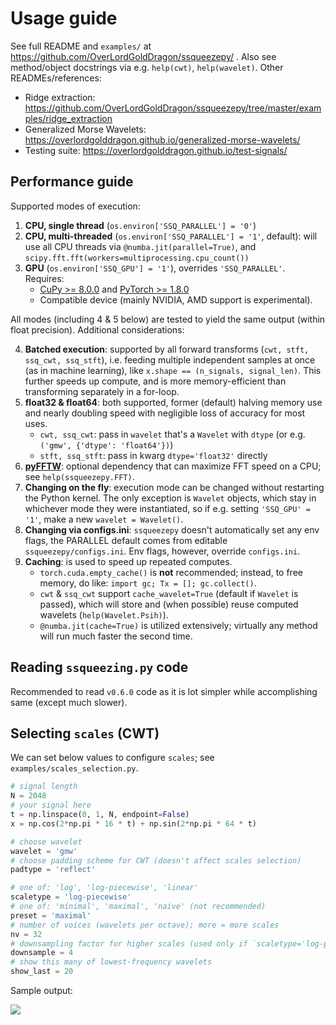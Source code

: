 # Usage guide

See full README and `examples/` at https://github.com/OverLordGoldDragon/ssqueezepy/ . Also 
see method/object docstrings via e.g. `help(cwt)`, `help(wavelet)`. Other READMEs/references:

 - Ridge extraction: https://github.com/OverLordGoldDragon/ssqueezepy/tree/master/examples/ridge_extraction
 - Generalized Morse Wavelets: https://overlordgolddragon.github.io/generalized-morse-wavelets/
 - Testing suite: https://overlordgolddragon.github.io/test-signals/


## Performance guide

Supported modes of execution:

 1. **CPU, single thread** (`os.environ['SSQ_PARALLEL'] = '0'`)
 2. **CPU, multi-threaded** (`os.environ['SSQ_PARALLEL'] = '1'`, default): will use all CPU threads via `@numba.jit(parallel=True)`, and `scipy.fft.fft(workers=multiprocessing.cpu_count())`
 3. **GPU** (`os.environ['SSQ_GPU'] = '1'`), overrides `'SSQ_PARALLEL'`. Requires:
     - [CuPy >= 8.0.0](https://docs.cupy.dev/en/stable/install.html) and [PyTorch >= 1.8.0](https://pytorch.org/get-started/locally/)
     - Compatible device (mainly NVIDIA, AMD support is experimental).

All modes (including 4 & 5 below) are tested to yield the same output (within float precision). Additional considerations:

 4. **Batched execution**: supported by all forward transforms (`cwt, stft, ssq_cwt, ssq_stft`), i.e. feeding multiple independent samples at once (as in machine learning), like `x.shape == (n_signals, signal_len)`. This further speeds up compute, and is more memory-efficient than transforming separately in a for-loop.
 5. **float32 & float64**: both supported, former (default) halving memory use and nearly doubling speed with negligible loss of accuracy for most uses.
     - `cwt, ssq_cwt`: pass in `wavelet` that's a `Wavelet` with `dtype` (or e.g. `('gmw', {'dtype': 'float64'})`)
     - `stft, ssq_stft`: pass in kwarg `dtype='float32'` directly
 6. **[pyFFTW](https://github.com/pyFFTW/pyFFTW)**: optional dependency that can maximize FFT speed on a CPU; see `help(ssqueezepy.FFT)`.
 7. **Changing on the fly**: execution mode can be changed without restarting the Python kernel. The only exception is `Wavelet` objects, which stay in whichever mode they were instantiated, so if e.g. setting `'SSQ_GPU' = '1'`, make a new `wavelet = Wavelet()`.
 8. **Changing via configs.ini**: `ssqueezepy` doesn't automatically set any env flags, the PARALLEL default comes from editable `ssqueezepy/configs.ini`. Env flags, however, override `configs.ini`.
 9. **Caching**: is used to speed up repeated computes.
     - `torch.cuda.empty_cache()` is **not** recommended; instead, to free memory, do like: `import gc; Tx = []; gc.collect()`.
     - `cwt` & `ssq_cwt` support `cache_wavelet=True` (default if `Wavelet` is passed), which will store and (when possible) reuse computed wavelets (`help(Wavelet.Psih)`).
     - `@numba.jit(cache=True)` is utilized extensively; virtually any method will run much faster the second time.

## Reading `ssqueezing.py` code

Recommended to read `v0.6.0` code as it is lot simpler while accomplishing same (except much slower).

## Selecting `scales` (CWT)

We can set below values to configure `scales`; see `examples/scales_selection.py`.

```python
# signal length
N = 2048
# your signal here
t = np.linspace(0, 1, N, endpoint=False)
x = np.cos(2*np.pi * 16 * t) + np.sin(2*np.pi * 64 * t)

# choose wavelet
wavelet = 'gmw'
# choose padding scheme for CWT (doesn't affect scales selection)
padtype = 'reflect'

# one of: 'log', 'log-piecewise', 'linear'
scaletype = 'log-piecewise'
# one of: 'minimal', 'maximal', 'naive' (not recommended)
preset = 'maximal'
# number of voices (wavelets per octave); more = more scales
nv = 32
# downsampling factor for higher scales (used only if `scaletype='log-piecewise'`)
downsample = 4
# show this many of lowest-frequency wavelets
show_last = 20
```

Sample output:

<img src="https://user-images.githubusercontent.com/16495490/108127210-59f40f80-70c4-11eb-838e-735c35346144.png">
